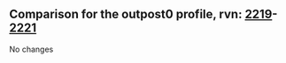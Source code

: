 ## Comparison for the outpost0 profile, rvn: [2219](https://github.com/PRO100KatYT/FortniteProfileRevisions/tree/main/profiles/outpost0/2219%20outpost0.json)-[2221](https://github.com/PRO100KatYT/FortniteProfileRevisions/tree/main/profiles/outpost0/2221%20outpost0.json)

No changes
